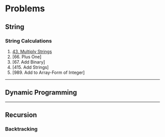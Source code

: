 # Problems

## String 

### String Calculations

1. [43. Multiply Strings](https://leetcode.com/problems/multiply-strings/)
2. [66. Plus One]
3. [67. Add Binary]
4. [415. Add Strings]
5. [989. Add to Array-Form of Integer]


---

## Dynamic Programming




---

## Recursion

### Backtracking
